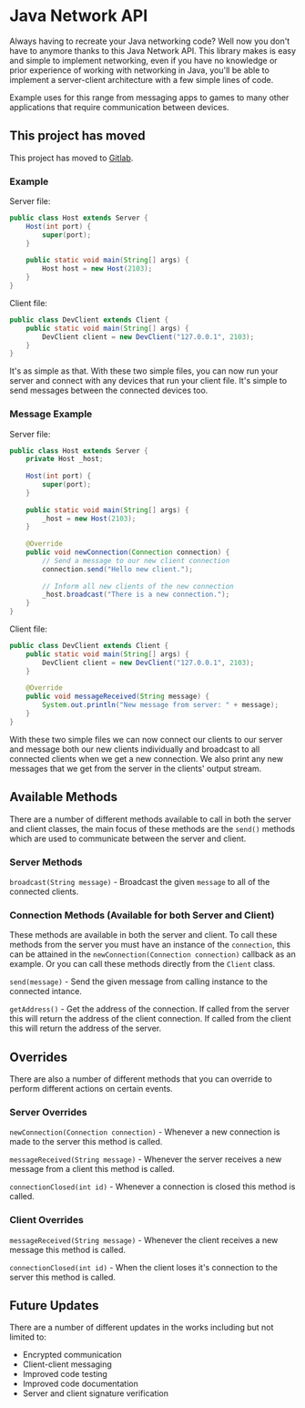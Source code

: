 # Java Network API
Always having to recreate your Java networking code? Well now you don't have to anymore thanks to this Java Network API. This library makes is easy and simple to implement networking, even if you have no knowledge or prior experience of working with networking in Java, you'll be able to implement a server-client architecture with a few simple lines of code.

Example uses for this range from messaging apps to games to many other applications that require communication between devices.

## This project has moved
This project has moved to [Gitlab](https://gitlab.com/DrRoach/NetworkAPI).

### Example

Server file:

```Java
public class Host extends Server {
    Host(int port) {
        super(port);
    }
        
    public static void main(String[] args) {
        Host host = new Host(2103); 
    }
}
```
Client file:

```Java
public class DevClient extends Client {
    public static void main(String[] args) {
        DevClient client = new DevClient("127.0.0.1", 2103); 
    }
}
```

It's as simple as that. With these two simple files, you can now run your server and connect with any devices that run your client file. It's simple to send messages between the connected devices too.

### Message Example

Server file:

```Java
public class Host extends Server {
    private Host _host;
        
    Host(int port) {
        super(port); 
    }
        
    public static void main(String[] args) {
        _host = new Host(2103); 
    }
        
    @Override
    public void newConnection(Connection connection) {
        // Send a message to our new client connection
        connection.send("Hello new client.");
            
        // Inform all new clients of the new connection
        _host.broadcast("There is a new connection."); 
    }
}
```
Client file:

```Java
public class DevClient extends Client {
    public static void main(String[] args) {
        DevClient client = new DevClient("127.0.0.1", 2103); 
    }
        
    @Override
    public void messageReceived(String message) {
        System.out.println("New message from server: " + message); 
    }
}
```

With these two simple files we can now connect our clients to our server and message both our new clients individually and broadcast to all connected clients when we get a new connection. We also print any new messages that we get from the server in the clients' output stream.

## Available Methods

There are a number of different methods available to call in both the server and client classes, the main focus of these methods are the `send()` methods which are used to communicate between the server and client.

### Server Methods

`broadcast(String message)` - Broadcast the given `message` to all of the connected clients.

### Connection Methods (Available for both Server and Client)

These methods are available in both the server and client. To call these methods from the server you must have an instance of the `connection`, this can be attained in the `newConnection(Connection connection)` callback as an example. Or you can call these methods directly from the `Client` class.

`send(message)` - Send the given message from calling instance to the connected intance.

`getAddress()` - Get the address of the connection. If called from the server this will return the address of the client connection. If called from the client this will return the address of the server.

## Overrides

There are also a number of different methods that you can override to perform different actions on certain events.

### Server Overrides

`newConnection(Connection connection)` - Whenever a new connection is made to the server this method is called.

`messageReceived(String message)` - Whenever the server receives a new message from a client this method is called.

`connectionClosed(int id)` - Whenever a connection is closed this method is called.

### Client Overrides

`messageReceived(String message)` - Whenever the client receives a new message this method is called.

`connectionClosed(int id)` - When the client loses it's connection to the server this method is called.

## Future Updates

There are a number of different updates in the works including but not limited to:

- Encrypted communication
- Client-client messaging
- Improved code testing
- Improved code documentation
- Server and client signature verification
